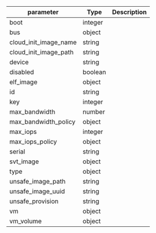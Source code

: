 | parameter | Type | Description |
| ----------- | ----------- |----------- |
| boot  |  integer  |    |
| bus  |  object  |    |
| cloud_init_image_name  |  string  |    |
| cloud_init_image_path  |  string  |    |
| device  |  string  |    |
| disabled  |  boolean  |    |
| elf_image  |  object  |    |
| id  |  string  |    |
| key  |  integer  |    |
| max_bandwidth  |  number  |    |
| max_bandwidth_policy  |  object  |    |
| max_iops  |  integer  |    |
| max_iops_policy  |  object  |    |
| serial  |  string  |    |
| svt_image  |  object  |    |
| type  |  object  |    |
| unsafe_image_path  |  string  |    |
| unsafe_image_uuid  |  string  |    |
| unsafe_provision  |  string  |    |
| vm  |  object  |    |
| vm_volume  |  object  |    |